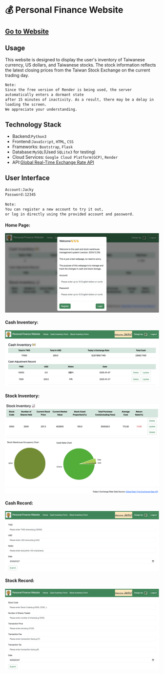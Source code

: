 :moneybag: Personal Finance Website
===

[Go to Website](https://personal-finance-website.onrender.com/)
--

Usage
---
This website is designed to display the user's inventory of Taiwanese currency, US dollars, and Taiwanese stocks. The stock information reflects the latest closing prices from the Taiwan Stock Exchange on the current trading day.

    Note:
    Since the free version of Render is being used, the server automatically enters a dormant state 
    after 15 minutes of inactivity. As a result, there may be a delay in loading the screen.        
    We appreciate your understanding.


Technology Stack
---

* Backend:`Python3`
* Frontend:`JavaScript`, `HTML`, `CSS`
* Frameworks: `Bootstrap`, `Flask`
* Database:`MySQL`(Used `SQLite3` for testing)
* Cloud Services: `Google Cloud Platform(GCP)`, `Render`
* API:[Global Real-Time Exchange Rate API](https://tw.rter.info/howto_currencyapi.php)

User Interface
---
    Account:Jacky 
    Password:12345 
    
    Note:
    You can register a new account to try it out, 
    or log in directly using the provided account and password.
    
#### Home Page:
![](static/images/homepage.png)

#### Cash Inventory:
![](static/images/cash_inventory.png)

#### Stock Inventory:
![](static/images/stock_inventory.png)

#### Cash Record:
![](static/images/cash_record.png)

#### Stock Record:
![](static/images/stock_record.png)


